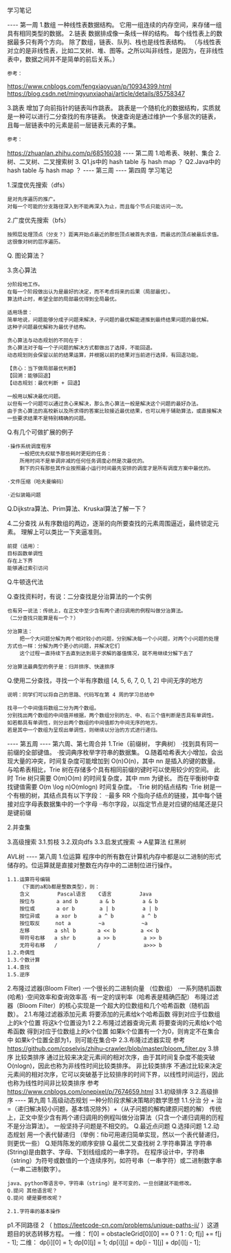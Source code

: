 学习笔记


---- 第一周
1.数组
    一种线性表数据结构。
    它用一组连续的内存空间，来存储一组具有相同类型的数据。
2.链表
    数据排成像一条线一样的结构。
    每个线性表上的数据最多只有两个方向。
    除了数组，链表、队列、栈也是线性表结构。
（与线性表对立的是非线性表，比如二叉树、堆、图等。之所以叫非线性，是因为，在非线性表中，数据之间并不是简单的前后关系。）

    参考：
https://www.cnblogs.com/fengxiaoyuan/p/10934399.html
https://blog.csdn.net/mingyunxiaohai/article/details/85758347

3.跳表
    增加了向前指针的链表叫作跳表。
    跳表是一个随机化的数据结构，实质就是一种可以进行二分查找的有序链表。
    快速查询是通过维护一个多层次的链表，且每一层链表中的元素是前一层链表元素的子集。

    参考：
https://zhuanlan.zhihu.com/p/68516038
---- 第二周
1.哈希表、映射、集合
2.树、二叉树、二叉搜索树
3.
Q1.js中的 hash table 与 hash map ？
Q2.Java中的 hash table 与 hash map ？
---- 第三周
---- 第四周
学习笔记


1.深度优先搜索（dfs）

    是对先序遍历的推广。
    对每一个可能的分支路径深入到不能再深入为止，而且每个节点只能访问一次。
    
2.广度优先搜索（bfs）

    按照层处理顶点（分支？）距离开始点最近的那些顶点被首先求值，而最远的顶点被最后求值。
    这很像对树的层序遍历。
    
Q. 图论算法？


3.贪心算法

    分阶段地工作。
    在每一个阶段做出认为是最好的决定，而不考虑将来的后果（局部最优）。
    算法终止时，希望全部的局部最优得到全局最优。

    适用场景：
    简单地说，问题能够分成子问题来解决，子问题的最优解能递推到最终结果问题的最优解。
    这种子问题最优解称为最优子结构。

    贪心算法与动态规划的不同在于：
    贪心算法对于每一个子问题的解决方式都做出了选择，不能回退。
    动态规划则会保留以前的结果运算，并根据以前的结果对当前进行选择，有回退功能。
    
    【贪心：当下做局部最优判断】
    【回溯：能够回退】
    【动态规划：最优判断 + 回退】
    
    一般用以解决最优问题。
    以但有一个问题可以通过贪心来解决，那么贪心算法一般是解决这个问题的最好办法。
    由于贪心算法的高校新以及所求得的答案比较接近最优结果，也可以用于辅助算法，或直接解决一些要求结果不是特别精确的问题。

Q.有几个可做扩展的例子

    ·操作系统调度程序
        一般把优先权赋予那些耗时更短的任务：
        所用时间不是单调非减的任何任务调度必然是次最优的。
        剩下的只有那些其作业按照最小运行时间最先安排的调度才是所有调度方案中最优的。
        
    ·文件压缩（哈夫曼编码）
    
    ·近似装箱问题
    
Q.Dijkstra算法、Prim算法、Kruskal算法了解一下？


4.二分查找
    从有序数组的两边，逐渐的向所要查找的元素周围逼近，最终锁定元素。
    理解上可以类比一下夹逼准则。

    前提（适用）：
    目标函数单调性
    存在上下界
    能够通过索引访问
    
Q.牛顿迭代法

Q.查找资料时，有说：二分查找是分治算法的一个实例

    也有另一说法：传统上，在正文中至少含有两个递归调用的例程叫做分治算法。
    （二分查找只能算是有一个？）
    
    分治算法：
        把一个大问题分解为两个相对较小的问题，分别解决每一个小问题，对两个小问题的处理方式也一样：分解为两个更小的问题，并解决它们
        这个过程一直持续下去直到达到易于求解的基值情况，就不用继续分解下去了
        
    分治算法最典型的例子是：归并排序、快速排序
    
Q.使用二分查找，寻找一个半有序数组 [4, 5, 6, 7, 0, 1, 2] 中间无序的地方

    说明：同学们可以将自己的思路、代码写在第 4 周的学习总结中

    找寻一个中间值将数组二分为两个数组。
    分别找出两个数组的中间值并根据，两个数组分别的左、中、右三个值判断是否具有单调性。
    如若都具有单调性，则分出两个数组的中间值即为中间无序的地方。
    若是其中一个数组为呈现出单调性，则继续以分治的方式进行递归。
---- 第五周
---- 第六周、第七周合并
1.Trie（前缀树， 字典树）
    ·找到具有同一前缀的全部键值。
    ·按词典序枚举字符串的数据集。
Q.随着哈希表大小增加，会出现大量的冲突，时间复杂度可能增加到 O(n)O(n)，其中 nn 是插入的键的数量。
与哈希表相比，Trie 树在存储多个具有相同前缀的键时可以使用较少的空间。
此时 Trie 树只需要 O(m)O(m) 的时间复杂度，其中 mm 为键长。
而在平衡树中查找键值需要 O(m \log n)O(mlogn) 时间复杂度。
    ·Trie 树的结点结构
    ·Trie 树是一个有根的树，其结点具有以下字段：
        ··最多 RR 个指向子结点的链接，其中每个链接对应字母表数据集中的一个字母
        ··布尔字段，以指定节点是对应键的结尾还是只是键前缀

2.并查集

3.高级搜索
    3.1.剪枝
    3.2.双向dfs
    3.3.启发式搜索 -> A星算法
红黑树

AVL树
---- 第八周
1.位运算
    程序中的所有数在计算机内存中都是以二进制的形式储存的。位运算就是直接对整数在内存中的二进制位进行操作。
    
    1.1.运算符号编辑
        （下面的a和b都是整数类型），则：
        含义         Pascal语言    C语言         Java
        按位与       a and b       a & b         a & b
        按位或       a or b        a | b         a | b
        按位异或     a xor b       a ^ b         a ^ b
        按位取反     not a         ~a            ~a
        左移        a shl b       a << b        a << b
        带符号右移   a shr b       a >> b         a >> b
        无符号右移   /             /              a>>> b
    1.2.奇偶性
    1.3.个数计算
    1.4.查找
    1.5.逆序
2.布隆过滤器(Bloom Filter)
    ·一个很长的二进制向量 （位数组）
    ·一系列随机函数 (哈希)
    ·空间效率和查询效率高
    ·有一定的误判率（哈希表是精确匹配）
布隆过滤器（Bloom Filter）的核心实现是一个超大的位数组和几个哈希函数（随机函数）。
    2.1.布隆过滤器添加元素
        将要添加的元素给k个哈希函数
        得到对应于位数组上的k个位置
        将这k个位置设为1
    2.2.布隆过滤器查询元素
        将要查询的元素给k个哈希函数
        得到对应于位数组上的k个位置
        如果k个位置有一个为0，则肯定不在集合中
        如果k个位置全部为1，则可能在集合中
    2.3.布隆过滤器实现
        参考
        https://github.com/cpselvis/zhihu-crawler/blob/master/bloom_filter.py
3.排序
    比较类排序
        通过比较来决定元素间的相对次序，由于其时间复杂度不能突破O(nlogn)，因此也称为非线性时间比较类排序。
    非比较类排序
        不通过比较来决定元素间的相对次序，它可以突破基于比较排序的时间下界，以线性时间运行，因此也称为线性时间非比较类排序
    参考
    https://www.cnblogs.com/onepixel/p/7674659.html
    3.1.初级排序
    3.2.高级排序
---- 第九周
1.高级动态规划
    一种分阶段求解决策略的数学思想
    1.1.分治
        分 + 治 =（递归解决较小问题，基本情况除外）+（从子问题的解构建原问题的解）
        传统上，正文中至少含有两个递归调用的例程叫做分治算法（只含一个递归调用的历程不是分治算法）。
        一般坚持子问题是不相交的。
        Q.最近点问题
        Q.选择问题
    1.2.动态规划
        用一个表代替递归
        （举例：fib可用递归简单实现，然以一个表代替递归，则更优一些）
        Q.矩阵陈发的顺序安排
        Q.最优二叉查找树
2.字符串算法
    字符串(String)是由数字、字母、下划线组成的一串字符。
    在程序设计中，字符串（string）为符号或数值的一个连续序列，如符号串（一串字符）或二进制数字串（一串二进制数字）。

    java、python等语言中，字符串（string）是不可变的，一旦创建就不能修改。
    Q.提问 其他语言呢？
    Q.提问 硬是要修改呢？

    2.1.字符串的基本操作
p1.不同路径 2 （ https://leetcode-cn.com/problems/unique-paths-ii/ ）这道题目的状态转移方程。
    一维：
        f[0] = obstacleGrid[0][0] == 0 ? 1 : 0;
        f[j] += f[j - 1];
    二维：
        dp[i][0] = 1;
        dp[0][j] = 1;
        dp[i][j] = dp[i - 1][j] + dp[i][j - 1];
